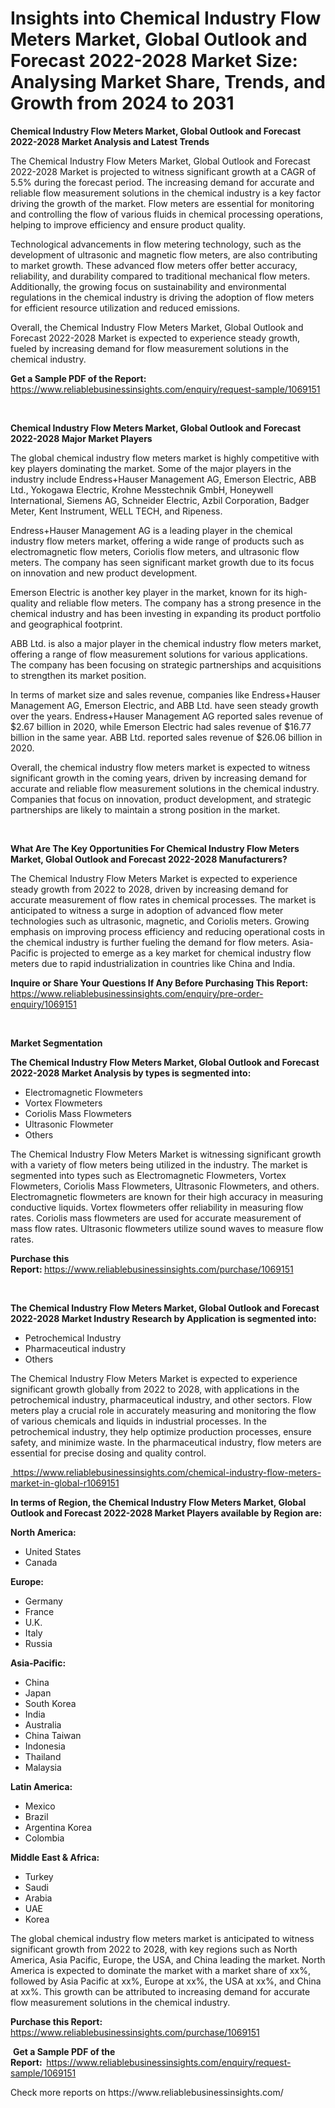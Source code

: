 <p><h1>Insights into Chemical Industry Flow Meters Market, Global Outlook and Forecast 2022-2028 Market Size: Analysing Market Share, Trends, and Growth from 2024 to 2031</h1></p><p><strong>Chemical Industry Flow Meters Market, Global Outlook and Forecast 2022-2028 Market Analysis and Latest Trends</strong></p>
<p><p>The Chemical Industry Flow Meters Market, Global Outlook and Forecast 2022-2028 Market is projected to witness significant growth at a CAGR of 5.5% during the forecast period. The increasing demand for accurate and reliable flow measurement solutions in the chemical industry is a key factor driving the growth of the market. Flow meters are essential for monitoring and controlling the flow of various fluids in chemical processing operations, helping to improve efficiency and ensure product quality.</p><p>Technological advancements in flow metering technology, such as the development of ultrasonic and magnetic flow meters, are also contributing to market growth. These advanced flow meters offer better accuracy, reliability, and durability compared to traditional mechanical flow meters. Additionally, the growing focus on sustainability and environmental regulations in the chemical industry is driving the adoption of flow meters for efficient resource utilization and reduced emissions.</p><p>Overall, the Chemical Industry Flow Meters Market, Global Outlook and Forecast 2022-2028 Market is expected to experience steady growth, fueled by increasing demand for flow measurement solutions in the chemical industry.</p></p>
<p><strong>Get a Sample PDF of the Report:&nbsp;</strong> <a href="https://www.reliablebusinessinsights.com/enquiry/request-sample/1069151">https://www.reliablebusinessinsights.com/enquiry/request-sample/1069151</a></p>
<p>&nbsp;</p>
<p><strong>Chemical Industry Flow Meters Market, Global Outlook and Forecast 2022-2028 Major Market Players</strong></p>
<p><p>The global chemical industry flow meters market is highly competitive with key players dominating the market. Some of the major players in the industry include Endress+Hauser Management AG, Emerson Electric, ABB Ltd., Yokogawa Electric, Krohne Messtechnik GmbH, Honeywell International, Siemens AG, Schneider Electric, Azbil Corporation, Badger Meter, Kent Instrument, WELL TECH, and Ripeness.</p><p>Endress+Hauser Management AG is a leading player in the chemical industry flow meters market, offering a wide range of products such as electromagnetic flow meters, Coriolis flow meters, and ultrasonic flow meters. The company has seen significant market growth due to its focus on innovation and new product development.</p><p>Emerson Electric is another key player in the market, known for its high-quality and reliable flow meters. The company has a strong presence in the chemical industry and has been investing in expanding its product portfolio and geographical footprint.</p><p>ABB Ltd. is also a major player in the chemical industry flow meters market, offering a range of flow measurement solutions for various applications. The company has been focusing on strategic partnerships and acquisitions to strengthen its market position.</p><p>In terms of market size and sales revenue, companies like Endress+Hauser Management AG, Emerson Electric, and ABB Ltd. have seen steady growth over the years. Endress+Hauser Management AG reported sales revenue of $2.67 billion in 2020, while Emerson Electric had sales revenue of $16.77 billion in the same year. ABB Ltd. reported sales revenue of $26.06 billion in 2020.</p><p>Overall, the chemical industry flow meters market is expected to witness significant growth in the coming years, driven by increasing demand for accurate and reliable flow measurement solutions in the chemical industry. Companies that focus on innovation, product development, and strategic partnerships are likely to maintain a strong position in the market.</p></p>
<p>&nbsp;</p>
<p><strong>What Are The Key Opportunities For Chemical Industry Flow Meters Market, Global Outlook and Forecast 2022-2028 Manufacturers?</strong></p>
<p><p>The Chemical Industry Flow Meters Market is expected to experience steady growth from 2022 to 2028, driven by increasing demand for accurate measurement of flow rates in chemical processes. The market is anticipated to witness a surge in adoption of advanced flow meter technologies such as ultrasonic, magnetic, and Coriolis meters. Growing emphasis on improving process efficiency and reducing operational costs in the chemical industry is further fueling the demand for flow meters. Asia-Pacific is projected to emerge as a key market for chemical industry flow meters due to rapid industrialization in countries like China and India.</p></p>
<p><strong>Inquire or Share Your Questions If Any Before Purchasing This Report:</strong> <a href="https://www.reliablebusinessinsights.com/enquiry/pre-order-enquiry/1069151">https://www.reliablebusinessinsights.com/enquiry/pre-order-enquiry/1069151</a></p>
<p>&nbsp;</p>
<p><strong>Market Segmentation</strong></p>
<p><strong>The Chemical Industry Flow Meters Market, Global Outlook and Forecast 2022-2028 Market Analysis by types is segmented into:</strong></p>
<p><ul><li>Electromagnetic Flowmeters</li><li>Vortex Flowmeters</li><li>Coriolis Mass Flowmeters</li><li>Ultrasonic Flowmeter</li><li>Others</li></ul></p>
<p><p>The Chemical Industry Flow Meters Market is witnessing significant growth with a variety of flow meters being utilized in the industry. The market is segmented into types such as Electromagnetic Flowmeters, Vortex Flowmeters, Coriolis Mass Flowmeters, Ultrasonic Flowmeters, and others. Electromagnetic flowmeters are known for their high accuracy in measuring conductive liquids. Vortex flowmeters offer reliability in measuring flow rates. Coriolis mass flowmeters are used for accurate measurement of mass flow rates. Ultrasonic flowmeters utilize sound waves to measure flow rates.</p></p>
<p><strong>Purchase this Report:&nbsp;</strong><a href="https://www.reliablebusinessinsights.com/purchase/1069151">https://www.reliablebusinessinsights.com/purchase/1069151</a></p>
<p>&nbsp;</p>
<p><strong>The Chemical Industry Flow Meters Market, Global Outlook and Forecast 2022-2028 Market Industry Research by Application is segmented into:</strong></p>
<p><ul><li>Petrochemical Industry</li><li>Pharmaceutical industry</li><li>Others</li></ul></p>
<p><p>The Chemical Industry Flow Meters Market is expected to experience significant growth globally from 2022 to 2028, with applications in the petrochemical industry, pharmaceutical industry, and other sectors. Flow meters play a crucial role in accurately measuring and monitoring the flow of various chemicals and liquids in industrial processes. In the petrochemical industry, they help optimize production processes, ensure safety, and minimize waste. In the pharmaceutical industry, flow meters are essential for precise dosing and quality control.</p></p>
<p><a href="https://www.reliablebusinessinsights.com/chemical-industry-flow-meters-market-in-global-r1069151">&nbsp;https://www.reliablebusinessinsights.com/chemical-industry-flow-meters-market-in-global-r1069151</a></p>
<p><strong>In terms of Region, the Chemical Industry Flow Meters Market, Global Outlook and Forecast 2022-2028 Market Players available by Region are:</strong></p>
<p>
    <p> <strong> North America: </strong>
        <ul>
            <li>United States</li>
            <li>Canada</li>
        </ul>
        </p> 
    <p> <strong> Europe: </strong>
        <ul>
            <li>Germany</li>
            <li>France</li>
            <li>U.K.</li>
            <li>Italy</li>
            <li>Russia</li>
        </ul>
        </p> 
    <p> <strong> Asia-Pacific: </strong>
        <ul>
            <li>China</li>
            <li>Japan</li>
            <li>South Korea</li>
            <li>India</li>
            <li>Australia</li>
            <li>China Taiwan</li>
            <li>Indonesia</li>
            <li>Thailand</li>
            <li>Malaysia</li>
        </ul>
        </p> 
    <p> <strong> Latin America: </strong>
        <ul>
            <li>Mexico</li>
            <li>Brazil</li>
            <li>Argentina Korea</li>
            <li>Colombia</li>
        </ul>
        </p> 
    <p> <strong> Middle East & Africa: </strong>
        <ul>
            <li>Turkey</li>
            <li>Saudi</li>
            <li>Arabia</li>
            <li>UAE</li>
            <li>Korea</li>
        </ul>
    </p>
    </p>
<p><p>The global chemical industry flow meters market is anticipated to witness significant growth from 2022 to 2028, with key regions such as North America, Asia Pacific, Europe, the USA, and China leading the market. North America is expected to dominate the market with a market share of xx%, followed by Asia Pacific at xx%, Europe at xx%, the USA at xx%, and China at xx%. This growth can be attributed to increasing demand for accurate flow measurement solutions in the chemical industry.</p></p>
<p><strong>Purchase this Report: </strong><a href="https://www.reliablebusinessinsights.com/purchase/1069151">https://www.reliablebusinessinsights.com/purchase/1069151</a></p>
<p>&nbsp;<strong>Get a Sample PDF of the Report:&nbsp;&nbsp;</strong><a href="https://www.reliablebusinessinsights.com/enquiry/request-sample/1069151">https://www.reliablebusinessinsights.com/enquiry/request-sample/1069151</a></p>
<p><strong></strong></p>
<p>Check more reports on https://www.reliablebusinessinsights.com/</p>